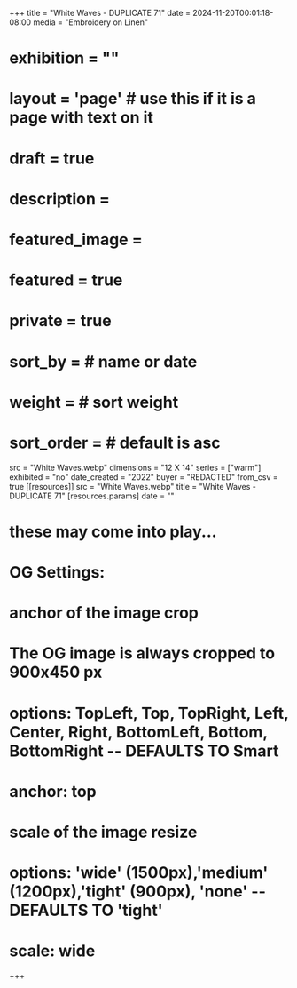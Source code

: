 +++
title = "White Waves - DUPLICATE 71"
date = 2024-11-20T00:01:18-08:00
media = "Embroidery on Linen"
# exhibition = ""
# layout = 'page' # use this if it is a page with text on it
# draft = true
# description = 
# featured_image = 
# featured = true
# private = true
# sort_by = # name or date
# weight = # sort weight
# sort_order = # default is asc
src = "White Waves.webp"
dimensions = "12 X 14" 
series = ["warm"]
exhibited = "no"
date_created = "2022"
buyer = "REDACTED"
from_csv = true
[[resources]]
  src = "White Waves.webp"
  title = "White Waves - DUPLICATE 71"
  [resources.params]
  date = ""

# these may come into play...
# OG Settings:
# anchor of the image crop 
#   The OG image is always cropped to 900x450 px
#   options: TopLeft, Top, TopRight, Left, Center, Right, BottomLeft, Bottom, BottomRight -- DEFAULTS TO Smart
# anchor: top
# scale of the image resize 
#   options: 'wide' (1500px),'medium' (1200px),'tight' (900px), 'none' -- DEFAULTS TO 'tight'
# scale: wide 
+++